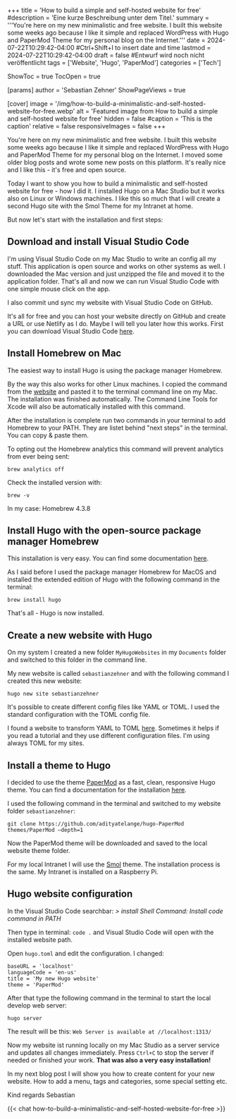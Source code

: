 +++
title = 'How to build a simple and self-hosted website for free'
#description = 'Eine kurze Beschreibung unter dem Titel.'
summary = '''You're here on my new minimalistic and free website. I built this website some weeks ago because I like it simple and replaced WordPress with Hugo and PaperMod Theme for my personal blog on the Internet.'''
date = 2024-07-22T10:29:42-04:00 #Ctrl+Shift+I to insert date and time
lastmod = 2024-07-22T10:29:42-04:00
draft = false #Entwurf wird noch nicht veröffentlicht
tags = ['Website', 'Hugo', 'PaperMod']
categories = ['Tech']

ShowToc = true
TocOpen = true

[params]
    author = 'Sebastian Zehner'
    ShowPageViews = true

[cover]
    image = '/img/how-to-build-a-minimalistic-and-self-hosted-website-for-free.webp'
    alt = 'Featured image from How to build a simple and self-hosted website for free'
    hidden = false
    #caption = 'This is the caption'
    relative = false
    responsiveImages = false
+++

You're here on my new minimalistic and free website. I built this website some weeks ago because I like it simple and replaced WordPress with Hugo and PaperMod Theme for my personal blog on the Internet. I moved some older blog posts and wrote some new posts on this platform. It's really nice and I like this - it's free and open source.

Today I want to show you how to build a minimalistic and self-hosted website for free - how I did it. I installed Hugo on a Mac Studio but it works also on Linux or Windows machines. I like this so much that I will create a second Hugo site with the Smol Theme for my Intranet at home.

But now let's start with the installation and first steps:

## Download and install Visual Studio Code

I'm using Visual Studio Code on my Mac Studio to write an config all my stuff. This application is open source and works on other systems as well. I downloaded the Mac version and just unzipped the file and moved it to the application folder. That's all and now we can run Visual Studio Code with one simple mouse click on the app.

I also commit und sync my website with Visual Studio Code on GitHub.

It's all for free and you can host your website directly on GitHub and create a URL or use Netlify as I do. Maybe I will tell you later how this works. First you can download Visual Studio Code [here](https://code.visualstudio.com/).

## Install Homebrew on Mac

The easiest way to install Hugo is using the package manager Homebrew.

By the way this also works for other Linux machines. I copied the command from the [website](https://brew.sh/) and pasted it to the terminal command line on my Mac. The installation was finished automatically. The Command Line Tools for Xcode will also be automatically installed with this command.

After the installation is complete run two commands in your terminal to add Homebrew to your PATH. They are listet behind "next steps" in the terminal. You can copy & paste them.

To opting out the Homebrew analytics this command will prevent analytics from ever being sent:

`brew analytics off`

Check the installed version with:

`brew -v`

In my case: Homebrew 4.3.8

## Install Hugo with the open-source package manager Homebrew

This installation is very easy. You can find some documentation [here](https://gohugo.io/installation/macos/).

As I said before I used the package manager Homebrew for MacOS and installed the extended edition of Hugo with the following command in the terminal:

`brew install hugo`

That's all - Hugo is now installed.

## Create a new website with Hugo

On my system I created a new folder `MyHugoWebsites` in my `Documents` folder and switched to this folder in the command line.

My new website is called `sebastianzehner` and with the following command I created this new website:

`hugo new site sebastianzehner`

It's possible to create different config files like YAML or TOML. I used the standard configuration with the TOML config file.

I found a website to transform YAML to TOML [here](https://transform.tools/yaml-to-toml). Sometimes it helps if you read a tutorial and they use different configuration files. I'm using always TOML for my sites.

## Install a theme to Hugo

I decided to use the theme [PaperMod](https://themes.gohugo.io/themes/hugo-papermod/) as a fast, clean, responsive Hugo theme. You can find a documentation for the installation [here](https://github.com/adityatelange/hugo-PaperMod/wiki/Installation).

I used the following command in the terminal and switched to my website folder `sebastianzehner`:

`git clone https://github.com/adityatelange/hugo-PaperMod themes/PaperMod –depth=1`

Now the PaperMod theme will be downloaded and saved to the local website theme folder.

For my local Intranet I will use the [Smol](https://github.com/colorchestra/smol) theme. The installation process is the same. My Intranet is installed on a Raspberry Pi.

## Hugo website configuration

In the Visual Studio Code searchbar: _> install Shell Command: Install code command in PATH_

Then type in terminal: `code .` and Visual Studio Code will open with the installed website path.

Open `hugo.toml` and edit the configuration. I changed:

```
baseURL = 'localhost'
languageCode = 'en-us'
title = 'My new Hugo website'
theme = 'PaperMod'
```

After that type the following command in the terminal to start the local develop web server:

`hugo server`

The result will be this: `Web Server is available at //localhost:1313/`

Now my website ist running locally on my Mac Studio as a server service and updates all changes immediately. Press `Ctrl+C` to stop the server if needed or finished your work. **That was also a very easy installation!**

In my next blog post I will show you how to create content for your new website. How to add a menu, tags and categories, some special setting etc.

Kind regards Sebastian

{{< chat how-to-build-a-minimalistic-and-self-hosted-website-for-free >}}
